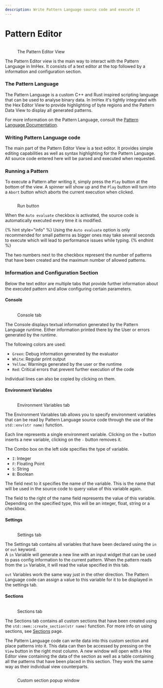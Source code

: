 ```yaml
---
description: Write Pattern Language source code and execute it
---
```


# Pattern Editor

<figure><img src="../.gitbook/assets/imhex_Za4PuTiuny.png" alt=""><figcaption><p>The Pattern Editor View</p></figcaption></figure>

The Pattern Editor view is the main way to interact with the Pattern Language in ImHex. It consists of a text editor at the top followed by a information and configuration section.

### The Pattern Language

The Pattern Language is a custom C++ and Rust inspired scripting language that can be used to analyse binary data. In ImHex it's tightly integrated with the Hex Editor View to provide highlighting of byte regions and the Pattern Data View to display all generated patterns.

For more information on the Pattern Language, consult the [Pattern Language Documentation](https://app.gitbook.com/o/xfl3734L2rDBS2sD53Zi/s/WZzDdGjxmgMSIE3xly6o/).

### Writing Pattern Language code

The main part of the Pattern Editor View is a text editor. It provides simple editing capabilities as well as syntax highlighting for the Pattern Language. All source code entered here will be parsed and executed when requested.

### Running a Pattern

To execute a Pattern after writing it, simply press the `Play` button at the bottom of the view. A spinner will show up and the `Play` button will turn into a `Abort` button which aborts the current execution when clicked.

<figure><img src="../.gitbook/assets/imhex_43O8AUj1QA.png" alt=""><figcaption><p>Run button</p></figcaption></figure>

When the `Auto evaluate` checkbox is activated, the source code is automatically executed every time it is modified.

{% hint style="info" %}
Using the `Auto evaluate` option is only recommended for small patterns as bigger ones may take several seconds to execute which will lead to performance issues while typing.
{% endhint %}

The two numbers next to the checkbox represent the number of patterns that have been created and the maximum number of allowed patterns.

### Information and Configuration Section

Below the text editor are multiple tabs that provide further information about the executed pattern and allow configuring certain parameters.

#### Console

<figure><img src="../.gitbook/assets/imhex_bIMY8WMvYk.png" alt=""><figcaption><p>Console tab</p></figcaption></figure>

The Console displays textual information generated by the Pattern Language runtime. Either information printed there by the User or errors generated by the runtime.

The following colors are used:

* `Green`: Debug information generated by the evaluator
* `White`: Regular print output
* `Yellow`: Warnings generated by the user or the runtime
* `Red`: Critical errors that prevent further execution of the code

Individual lines can also be copied by clicking on them.

#### Environment Variables

<figure><img src="../.gitbook/assets/imhex_8rDNGOdT6V.png" alt=""><figcaption><p>Environment Variables tab</p></figcaption></figure>

The Environment Variables tab allows you to specify environment variables that can be read by Pattern Language source code through the use of the `std::env(str name)` function.

Each line represents a single environment variable. Clicking on the `+` button inserts a new variable, clicking on the `-` button removes it.

The Combo box on the left side specifies the type of variable.

* `I`: Integer
* `F`: Floating Point
* `S`: String
* `B`: Boolean

The field next to it specifies the name of the variable. This is the name that will be used in the source code to query value of this variable again.

The field to the right of the name field represents the value of this variable. Depending on the specified type, this will be an integer, float, string or a checkbox.

#### Settings

<figure><img src="../.gitbook/assets/imhex_frybJR80zl.png" alt=""><figcaption><p>Settings tab</p></figcaption></figure>

The Settings tab contains all variables that have been declared using the `in` or `out` keyword.\
A `in` Variable will generate a new line with an input widget that can be used to pass config information to the current pattern. When the pattern reads from the `in` Variable, it will read the value specified in this tab.

`out` Variables work the same way just in the other direction. The Pattern Language code can assign a value to this variable for it to be displayed in the settings tab.

#### Sections

<figure><img src="../.gitbook/assets/imhex_cqowB8XMS6.png" alt=""><figcaption><p>Sections tab</p></figcaption></figure>

The Sections tab contains all custom sections that have been created using the `std::mem::create_section(str name)` function. For more info on using sections, see [Sections](../../pattern_language/core-language/sections.md) page.

The Pattern Language code can write data into this custom section and place patterns into it. This data can then be accessed by pressing on the `View` button in the right most column. A new window will open with a Hex Editor view containing the data of the section as well as a table containing all the patterns that have been placed in this section. They work the same way as their individual view counterparts.

<figure><img src="../.gitbook/assets/imhex_JI3pGGd7x8.png" alt=""><figcaption><p>Custom section popup window</p></figcaption></figure>
